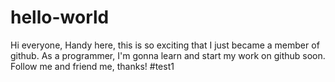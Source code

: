 # hello-world
Hi everyone,
Handy here, this is so exciting that I just became a member of github. As a programmer, I'm gonna learn and start my work on github soon. Follow me and friend me, thanks!
#test1
